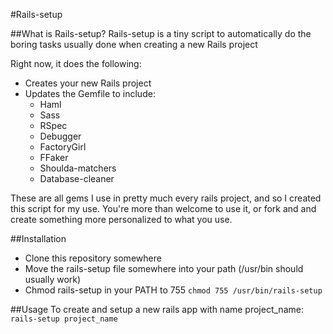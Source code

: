 #Rails-setup

##What is Rails-setup?
Rails-setup is a tiny script to automatically do the boring tasks usually done when creating a new Rails project

Right now, it does the following:

* Creates your new Rails project
* Updates the Gemfile to include:
  * Haml
  * Sass
  * RSpec
  * Debugger
  * FactoryGirl
  * FFaker
  * Shoulda-matchers
  * Database-cleaner

These are all gems I use in pretty much every rails project, and so I created this script for my use. You're more than welcome to use it, or fork and and create something more personalized to what you use.

##Installation
* Clone this repository somewhere
* Move the rails-setup file somewhere into your path (/usr/bin should usually work)
* Chmod rails-setup in your PATH to 755 ```chmod 755 /usr/bin/rails-setup```

##Usage
To create and setup a new rails app with name project_name:
```rails-setup project_name```